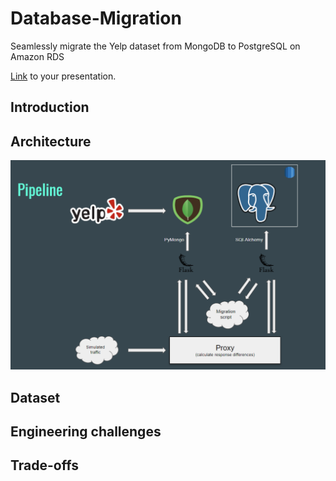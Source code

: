 # Database-Migration

Seamlessly migrate the Yelp dataset from MongoDB to PostgreSQL on Amazon RDS

[Link](https://docs.google.com/presentation/d/1jF7Gt8HZidwaWe9W3xag3_kWVVKUT43aO7xG2OmGAYw/edit) to your presentation.

## Introduction

## Architecture

![Pipeline](images/pipeline.png)

## Dataset

## Engineering challenges

## Trade-offs

